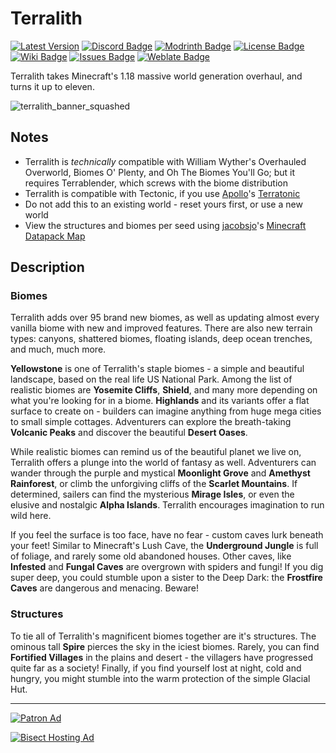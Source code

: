 # Terralith

[![Latest Version](https://img.shields.io/github/v/release/Stardust-Labs-MC/Terralith?color=blueviolet&logo=github "View latest release")](https://github.com/Stardust-Labs-MC/Terralith/releases) [![Discord Badge](https://img.shields.io/discord/738046951236567162?color=blue&logo=discord "Join our Discord Server")](https://discord.gg/stardustlabs) [![Modrinth Badge](https://img.shields.io/modrinth/dt/terralith?label=Modrinth&logo=modrinth "View our Modrinth page")](https://modrinth.com/mod/terralith) [![License Badge](https://img.shields.io/badge/license-Stardust_Labs-green "View the Stardust Labs License")](https://github.com/Stardust-Labs-MC/license) [![Wiki Badge](https://img.shields.io/badge/wiki-Miraheze-yellow "View our Wiki")](https://stardustlabs.miraheze.org) [![Issues Badge](https://img.shields.io/github/issues/Stardust-Labs-MC/Terralith?color=orange&logo=github "View or open an issue")](https://github.com/Stardust-Labs-MC/Terralith/issues) [![Weblate Badge](https://img.shields.io/weblate/progress/stardust-labs?server=https%3A%2F%2Fweblate.catter.dev/projects&logo=weblate "Translate here")](https://weblate.catter.dev/projects/stardust-labs)

Terralith takes Minecraft's 1.18 massive world generation overhaul, and turns it up to eleven.

![terralith_banner_squashed](https://user-images.githubusercontent.com/63272345/224816673-7f074733-da85-4673-a7b0-3362651c4dbd.png)

## Notes
- Terralith is *technically* compatible with William Wyther's Overhauled Overworld, Biomes O' Plenty, and Oh The Biomes You'll Go; but it requires Terrablender, which screws with the biome distribution
- Terralith is compatible with Tectonic, if you use [Apollo](https://github.com/ApolloDatapacks)'s [Terratonic](https://www.planetminecraft.com/data-pack/terratonic/)
- Do not add this to an existing world - reset yours first, or use a new world
- View the structures and biomes per seed using [jacobsjo](https://github.com/jacobsjo)'s [Minecraft Datapack Map](https://map.jacobsjo.eu/)

## Description
### Biomes
Terralith adds over 95 brand new biomes, as well as updating almost every vanilla biome with new and improved features. There are also new terrain types: canyons, shattered biomes, floating islands, deep ocean trenches, and much, much more.

**Yellowstone** is one of Terralith's staple biomes - a simple and beautiful landscape, based on the real life US National Park. Among the list of realistic biomes are **Yosemite Cliffs**, **Shield**, and many more depending on what you're looking for in a biome. **Highlands** and its variants offer a flat surface to create on - builders can imagine anything from huge mega cities to small simple cottages. Adventurers can explore the breath-taking **Volcanic Peaks** and discover the beautiful **Desert Oases**.

While realistic biomes can remind us of the beautiful planet we live on, Terralith offers a plunge into the world of fantasy as well. Adventurers can wander through the purple and mystical **Moonlight Grove** and **Amethyst Rainforest**, or climb the unforgiving cliffs of the **Scarlet Mountains**. If determined, sailers can find the mysterious **Mirage Isles**, or even the elusive and nostalgic **Alpha Islands**. Terralith encourages imagination to run wild here.

If you feel the surface is too face, have no fear - custom caves lurk beneath your feet! Similar to Minecraft's Lush Cave, the **Underground Jungle** is full of foliage, and rarely some old abandoned houses. Other caves, like **Infested** and **Fungal Caves** are overgrown with spiders and fungi! If you dig super deep, you could stumble upon a sister to the Deep Dark: the **Frostfire Caves** are dangerous and menacing. Beware!

### Structures
To tie all of Terralith's magnificent biomes together are it's structures. The ominous tall **Spire** pierces the sky in the iciest biomes. Rarely, you can find **Fortified Villages** in the plains and desert - the villagers have progressed quite far as a society! Finally, if you find yourself lost at night, cold and hungry, you might stumble into the warm protection of the simple Glacial Hut.
__ __

[![Patron Ad](https://user-images.githubusercontent.com/63272345/224786738-7baefaf8-267f-41b6-8ac5-53cc4bd5707e.png "Join our Patreon!")](https://www.patreon.com/stardustlabs)

[![Bisect Hosting Ad](https://user-images.githubusercontent.com/63272345/224786219-f87f21d2-fb51-4d78-82df-a16e83fe25c9.png "Use code STARDUST")](https://www.bisecthosting.com/stardust)
